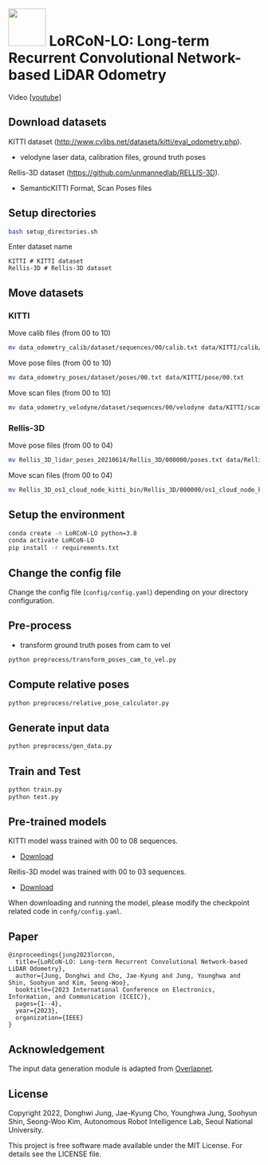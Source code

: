 # <img src="https://user-images.githubusercontent.com/73815549/157867543-bc994b16-5dda-4e30-bcff-55c522c91f50.png" width=75/> LoRCoN-LO: Long-term Recurrent Convolutional Network-based LiDAR Odometry
Video [[youtube]](https://youtu.be/_Ld58Rn_y-s)
## Download datasets
KITTI dataset (http://www.cvlibs.net/datasets/kitti/eval_odometry.php).
- velodyne laser data, calibration files, ground truth poses

Rellis-3D dataset (https://github.com/unmannedlab/RELLIS-3D).
- SemanticKITTI Format, Scan Poses files

## Setup directories
```bash
bash setup_directories.sh
```
Enter dataset name
```
KITTI # KITTI dataset
Rellis-3D # Rellis-3D dataset
```

## Move datasets
### KITTI
Move calib files (from 00 to 10)
```bash
mv data_odometry_calib/dataset/sequences/00/calib.txt data/KITTI/calib/00.txt
```
Move pose files (from 00 to 10)
```bash
mv data_odometry_poses/dataset/poses/00.txt data/KITTI/pose/00.txt
```
Move scan files (from 00 to 10)
```bash
mv data_odometry_velodyne/dataset/sequences/00/velodyne data/KITTI/scan/00/
```

### Rellis-3D
Move pose files (from 00 to 04)
```bash
mv Rellis_3D_lidar_poses_20210614/Rellis_3D/000000/poses.txt data/Rellis-3D/pose/00.txt
```
Move scan files (from 00 to 04)
```bash
mv Rellis_3D_os1_cloud_node_kitti_bin/Rellis_3D/000000/os1_cloud_node_kitti_bin data/Rellis-3D/scan/00/
```

## Setup the environment
```bash
conda create -n LoRCoN-LO python=3.8
conda activate LoRCoN-LO
pip install -r requirements.txt
```

## Change the config file
Change the config file (`config/config.yaml`) depending on your directory configuration.

## Pre-process
- transform ground truth poses from cam to vel
```bash
python preprocess/transform_poses_cam_to_vel.py
```

## Compute relative poses
```bash
python preprocess/relative_pose_calculator.py
```

## Generate input data
```bash
python preprocess/gen_data.py
```

## Train and Test
```bash
python train.py
python test.py
```

## Pre-trained models
KITTI model wass trained with 00 to 08 sequences.

- [Download](https://mysnu-my.sharepoint.com/:u:/g/personal/donghwijung_seoul_ac_kr/EbqmbaFUjVVPvYDUpvbhkTYBg4g9JmgIImRW-sq1B3oRRQ?e=pX4t2d)

Rellis-3D model was trained with 00 to 03 sequences.

- [Download](https://mysnu-my.sharepoint.com/:u:/g/personal/donghwijung_seoul_ac_kr/ETm4-EVG4jhCndW3U38fapgB__2eNsQwi8umnpyenXFN8w?e=BC9d2R)

When downloading and running the model, please modify the checkpoint related code in `confg/config.yaml`.

## Paper
```
@inproceedings{jung2023lorcon,
  title={LoRCoN-LO: Long-term Recurrent Convolutional Network-based LiDAR Odometry},
  author={Jung, Donghwi and Cho, Jae-Kyung and Jung, Younghwa and Shin, Soohyun and Kim, Seong-Woo},
  booktitle={2023 International Conference on Electronics, Information, and Communication (ICEIC)},
  pages={1--4},
  year={2023},
  organization={IEEE}
}
```

## Acknowledgement
The input data generation module is adapted from [Overlapnet](https://github.com/PRBonn/OverlapNet).

## License

Copyright 2022, Donghwi Jung, Jae-Kyung Cho, Younghwa Jung, Soohyun Shin, Seong-Woo Kim, Autonomous Robot Intelligence Lab, Seoul National University.

This project is free software made available under the MIT License. For details see the LICENSE file.

